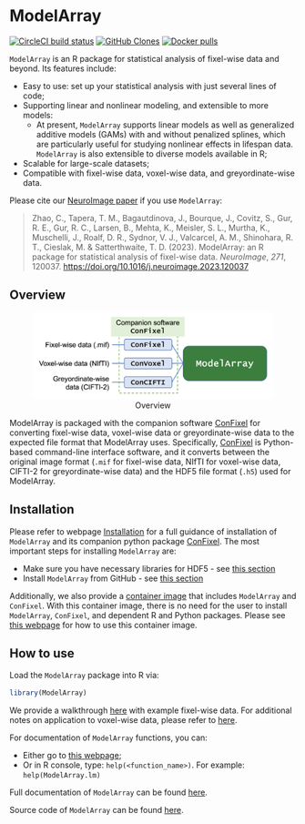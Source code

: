 
<!-- TODO README.md is generated from README.Rmd. Please edit that file -->

# ModelArray

<!-- badges: start -->

[![CircleCI build
status](https://circleci.com/gh/PennLINC/ModelArray.svg?style=svg)](https://circleci.com/gh/PennLINC/ModelArray)
[![GitHub
Clones](https://img.shields.io/badge/dynamic/json?color=success&label=Clone&query=count&url=https://gist.githubusercontent.com/zhao-cy/374b45552335a37d6bd613359eb9bf67/raw/clone.json&logo=github)](https://github.com/MShawon/github-clone-count-badge)
[![Docker
pulls](https://img.shields.io/docker/pulls/pennlinc/modelarray_confixel.svg)](https://hub.docker.com/r/pennlinc/modelarray_confixel)
<!-- badges: end -->

`ModelArray` is an R package for statistical analysis of fixel-wise data
and beyond. Its features include:

- Easy to use: set up your statistical analysis with just several lines
  of code;
- Supporting linear and nonlinear modeling, and extensible to more
  models:
  - At present, `ModelArray` supports linear models as well as
    generalized additive models (GAMs) with and without penalized
    splines, which are particularly useful for studying nonlinear
    effects in lifespan data. `ModelArray` is also extensible to diverse
    models available in R;
- Scalable for large-scale datasets;
- Compatible with fixel-wise data, voxel-wise data, and
  greyordinate-wise data.

Please cite our [NeuroImage
paper](https://doi.org/10.1016/j.neuroimage.2023.120037) if you use
`ModelArray`:

> Zhao, C., Tapera, T. M., Bagautdinova, J., Bourque, J., Covitz, S.,
> Gur, R. E., Gur, R. C., Larsen, B., Mehta, K., Meisler, S. L., Murtha,
> K., Muschelli, J., Roalf, D. R., Sydnor, V. J., Valcarcel, A. M.,
> Shinohara, R. T., Cieslak, M. & Satterthwaite, T. D. (2023).
> ModelArray: an R package for statistical analysis of fixel-wise data.
> *NeuroImage*, *271*, 120037.
> <https://doi.org/10.1016/j.neuroimage.2023.120037>

## Overview

<center>

<figure>
<img src="man/figures/overview_structure.png" alt="Overview" />
<figcaption aria-hidden="true">Overview</figcaption>
</figure>

</center>

ModelArray is packaged with the companion software
[ConFixel](https://github.com/PennLINC/ConFixel) for converting
fixel-wise data, voxel-wise data or greyordinate-wise data to the
expected file format that ModelArray uses. Specifically,
[ConFixel](https://github.com/PennLINC/ConFixel) is Python-based
command-line interface software, and it converts between the original
image format (`.mif` for fixel-wise data, NIfTI for voxel-wise data,
CIFTI-2 for greyordinate-wise data) and the HDF5 file format (`.h5`)
used for ModelArray.

<!-- if there is any changes in this overview section, please also update ConFixel's frontpage! -->

## Installation

Please refer to webpage
[Installation](https://pennlinc.github.io/ModelArray/articles/installations.html)
for a full guidance of installation of `ModelArray` and its companion
python package [ConFixel](https://github.com/PennLINC/ConFixel). The
most important steps for installing `ModelArray` are:

- Make sure you have necessary libraries for HDF5 - see [this
  section](https://pennlinc.github.io/ModelArray/articles/installations.html#install-hdf5-libraries-in-the-system)
- Install `ModelArray` from GitHub - see [this
  section](https://pennlinc.github.io/ModelArray/articles/installations.html#install-modelarray-r-package-from-github)

Additionally, we also provide a [container
image](https://hub.docker.com/r/pennlinc/modelarray_confixel) that
includes `ModelArray` and `ConFixel`. With this container image, there
is no need for the user to install `ModelArray`, `ConFixel`, and
dependent R and Python packages. Please see [this
webpage](https://pennlinc.github.io/ModelArray/articles/container.html)
for how to use this container image.

<!-- check above links work, esp those with section titles!!! -->

## How to use

Load the `ModelArray` package into R via:

``` r
library(ModelArray)
```

We provide a walkthrough
[here](https://pennlinc.github.io/ModelArray/articles/walkthrough.html)
with example fixel-wise data. For additional notes on application to
voxel-wise data, please refer to
[here](https://pennlinc.github.io/ModelArray/articles/voxel-wise_data.html).

For documentation of `ModelArray` functions, you can:

- Either go to [this
  webpage](https://pennlinc.github.io/ModelArray/reference/index.html);
- Or in R console, type: `help(<function_name>)`. For example:
  `help(ModelArray.lm)`

Full documentation of `ModelArray` can be found
[here](https://pennlinc.github.io/ModelArray/).

Source code of `ModelArray` can be found
[here](https://github.com/PennLINC/ModelArray).
